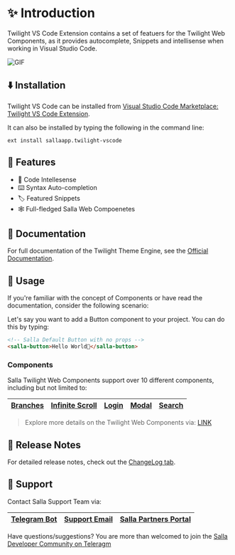 # ✨ Introduction

Twilight VS Code Extension contains a set of featuers for the Twilight Web Components, as it provides autocomplete, Snippets and intellisense when working in Visual Studio Code.

![GIF]()

## ⬇️ Installation

Twilight VS Code can be installed from [Visual Studio Code Marketplace: Twilight VS Code Extension]().

It can also be installed by typing the following in the command line:

```
ext install sallaapp.twilight-vscode
```

## 📍 Features

- 🎨 Code Intellesense
- ⌨️ Syntax Auto-completion
- 🏷 Featured Snippets
- 🕸 Full-fledged Salla Web Compoenetes

## 📕 Documentation

For full documentation of the Twilight Theme Engine, see the [Official Documentation]().

## 🧵 Usage

If you're familiar with the concept of Components or have read the documentation, consider the following scenario:

Let's say you want to add a Button component to your project. You can do this by typing:

```html
<!-- Salla Default Button with no props -->
<salla-button>Hello World👋</salla-button> 
```

### Components

Salla Twilight Web Components support over 10 different components, including but not limited to:

<!--
- [Branches]()
- [Infinite Scroll]()
- [Login]()
- [Modal]()
- [Search]() -->

| [Branches]() | [Infinite Scroll]() | [Login]() | [Modal]() | [Search]() |
| ------------ | ------------------- | --------- | --------- | ---------- |

> Explore more details on the Twilight Web Components via: [LINK]()

## 🚀 Release Notes

For detailed release notes, check out the [ChangeLog tab]().

## 👥 Support

Contact Salla Support Team via:

| [Telegram Bot](https://t.me/SallaSupportBot) | [Support Email](mailto:support@salla.dev) | [Salla Partners Portal](https://salla.partners/) |
| -------------------------------------------- | ----------------------------------------- | ------------------------------------------------ |

Have questions/suggestions? You are more than welcomed to join the [Salla Developer Community on Teleragm](t.me/salladev)
